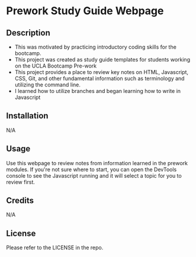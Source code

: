 # Prework Study Guide Webpage

## Description

- This was motivated by practicing introductory coding skills for the bootcamp.
- This project was created as study guide templates for students working on the UCLA Bootcamp Pre-work
- This project provides a place to review key notes on HTML, Javascript, CSS, Git, and other fundamental information such as terminology and utilizing the command line.
- I learned how to utilize branches and began learning how to write in Javascript

## Installation

N/A

## Usage

Use this webpage to review notes from information learned in the prework modules. If you're not sure where to start, you can open the DevTools console to see the Javascript running and it will select a topic for you to review first.


## Credits

N/A

## License

Please refer to the LICENSE in the repo.
